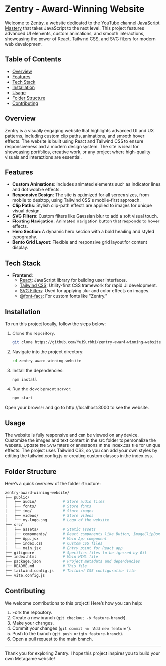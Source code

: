# Zentry - Award-Winning Website

Welcome to [Zentry](https://zentry-awward-win-website.vercel.app/), a website dedicated to the YouTube channel [JavaScript Mastery](https://www.youtube.com/watch?v=zA9r5zTllx4&t=8808s) that takes JavaScript to the next level. This project features advanced UI elements, custom animations, and smooth interactions, showcasing the power of React, Tailwind CSS, and SVG filters for modern web development.

## Table of Contents

- [Overview](#overview)
- [Features](#features)
- [Tech Stack](#tech-stack)
- [Installation](#installation)
- [Usage](#usage)
- [Folder Structure](#folder-structure)
- [Contributing](#contributing)

## Overview

Zentry is a visually engaging website that highlights advanced UI and UX patterns, including custom clip paths, animations, and smooth hover effects. The website is built using React and Tailwind CSS to ensure responsiveness and a modern design system. The site is ideal for showcasing portfolios, creative work, or any project where high-quality visuals and interactions are essential.

## Features

- **Custom Animations**: Includes animated elements such as indicator lines and dot wobble effects.
- **Responsive Design**: The site is optimized for all screen sizes, from mobile to desktop, using Tailwind CSS's mobile-first approach.
- **Clip Paths**: Stylish clip-path effects are applied to images for unique visual design.
- **SVG Filters**: Custom filters like Gaussian blur to add a soft visual touch.
- **Floating Navigation**: Animated navigation button that responds to hover effects.
- **Hero Section**: A dynamic hero section with a bold heading and styled typography.
- **Bento Grid Layout**: Flexible and responsive grid layout for content display.

## Tech Stack

- **Frontend**:
  - [React](https://reactjs.org/): JavaScript library for building user interfaces.
  - [Tailwind CSS](https://tailwindcss.com/): Utility-first CSS framework for rapid UI development.
  - [SVG Filters](https://developer.mozilla.org/en-US/docs/Web/SVG/Element/filter): Used for applying blur and color effects on images.
  - [@font-face](https://developer.mozilla.org/en-US/docs/Web/CSS/@font-face): For custom fonts like "Zentry."

## Installation

To run this project locally, follow the steps below:

1. Clone the repository:

   ```bash
   git clone https://github.com/YuiSurbhi/zentry-award-winning-website.git
2. Navigate into the project directory:

   ```bash
   cd zentry-award-winning-website
   
3. Install the dependencies:

   ```bash
   npm install
   
4. Run the development server:

   ```bash
   npm start
Open your browser and go to http://localhost:3000 to see the website.

## Usage
The website is fully responsive and can be viewed on any device.
Customize the images and text content in the src folder to personalize the website.
Update the SVG filters or animations in the index.css file for unique effects.
The project uses Tailwind CSS, so you can add your own styles by editing the tailwind.config.js or creating custom classes in the index.css.

## Folder Structure
Here’s a quick overview of the folder structure:

  ```graphql
  zentry-award-winning-website/
  ├── public/
  │   ├── audio/            # Store audio files
  |   ├── fonts/            # Store fonts
  |   ├── img/              # Store images
  |   ├── videos/           # Store videos
  |   └── my-logo.png       # Logo of the website  
  ├── src/
  │   ├── assets/           # Static assets
  │   ├── components/       # React components like Button, ImageClipBox
  │   ├── App.jsx           # Main App component
  |   ├── index.css         # Custom CSS files
  │   └── main.jsx          # Entry point for React app
  ├── gitignore             # Specifies files to be ignored by Git
  ├── index.html            # Main HTML file
  ├── package.json          # Project metadata and dependencies
  ├── README.md             # This file
  ├── tailwind.config.js    # Tailwind CSS configuration file
  └── vite.config.js
  ```
## Contributing
We welcome contributions to this project! Here’s how you can help:

1. Fork the repository.<br />
2. Create a new branch (`git checkout -b feature-branch`).<br />
3. Make your changes.<br />
4. Commit your changes (`git commit -m 'Add new feature'`).<br />
5. Push to the branch (`git push origin feature-branch`).<br />
6. Open a pull request to the main branch.<br />
---

Thank you for exploring Zentry. I hope this project inspires you to build your own Metagame website!
